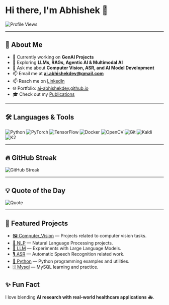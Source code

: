 # Hi there, I'm Abhishek 👋  
![Profile Views](https://komarev.com/ghpvc/?username=abhishekdey&label=Profile%20Visits&color=0e75b6&style=flat)

---

## 🚀 About Me
- 🔭 Currently working on **GenAI Projects**  
- 🌱 Exploring **LLMs, RAGs, Agentic AI & Multimodal AI**  
- 💬 Ask me about **Computer Vision, ASR, and AI Model Development**  
- 📫 Email me at **ai.abhishekdey@gmail.com**
- 📫 Reach me on [LinkedIn](https://www.linkedin.com/in/abhishek-dey-ghy/)
- 🌐 Portfolio: [ai-abhishekdey.github.io](https://ai-abhishekdey.github.io/)
- 🎓 Check out my [Publications](https://scholar.google.co.in/citations?user=2hZ2JnQAAAAJ&hl=en)

---

## 🛠️ Languages & Tools
![Python](https://img.shields.io/badge/Python-3776AB?style=for-the-badge&logo=python&logoColor=white)
![PyTorch](https://img.shields.io/badge/PyTorch-EE4C2C?style=for-the-badge&logo=pytorch&logoColor=white)
![TensorFlow](https://img.shields.io/badge/TensorFlow-FF6F00?style=for-the-badge&logo=tensorflow&logoColor=white)
![Docker](https://img.shields.io/badge/Docker-2496ED?style=for-the-badge&logo=docker&logoColor=white)
![OpenCV](https://img.shields.io/badge/OpenCV-27338e?style=for-the-badge&logo=opencv&logoColor=white)
![Git](https://img.shields.io/badge/Git-F05032?style=for-the-badge&logo=git&logoColor=white)
![Kaldi](https://img.shields.io/badge/Kaldi-FF5733?style=for-the-badge&logo=kaldi&logoColor=white)
![K2](https://img.shields.io/badge/K2-1E90FF?style=for-the-badge&logo=k2&logoColor=white)

---

## 🔥 GitHub Streak
![GitHub Streak](https://streak-stats.demolab.com/?user=ai-abhishekdey&theme=radical&hide_border=true)

---

## 💡 Quote of the Day
![Quote](https://quotes-github-readme.vercel.app/api?type=horizontal&theme=radical)

---

## 📁 Featured Projects

- [🖼️ Computer_Vision](https://github.com/ai-abhishekdey/Computer_Vision) — Projects related to computer vision tasks.  
- [💬 NLP](https://github.com/ai-abhishekdey/NLP) — Natural Language Processing projects.  
- [🧠 LLM](https://github.com/ai-abhishekdey/LLM) — Experiments with Large Language Models.  
- [🎙️ ASR](https://github.com/ai-abhishekdey/ASR) — Automatic Speech Recognition related work.  
- [🐍 Python](https://github.com/ai-abhishekdey/Python) — Python programming examples and utilities.  
- [🗄️ Mysql](https://github.com/ai-abhishekdey/Mysql) — MySQL learning and practice.


## ✨ Fun Fact
I love blending **AI research with real-world healthcare applications** 🚑.
